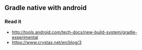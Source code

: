## Gradle native with android 
### Read it
- http://tools.android.com/tech-docs/new-build-system/gradle-experimental
- https://www.crystax.net/en/blog/3
